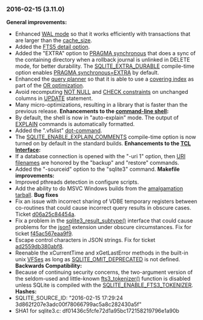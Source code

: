 ### 2016\-02\-15 (3\.11\.0\)

**General improvements:**
- Enhanced [WAL mode](wal.html) so that it works efficiently with transactions that are
 larger than the [cache\_size](pragma.html#pragma_cache_size).
- Added the [FTS5 detail option](fts5.html#the_detail_option).
- Added the "EXTRA" option to [PRAGMA synchronous](pragma.html#pragma_synchronous) that does a sync of the
 containing directory when a rollback journal is unlinked in DELETE mode,
 for better durability. The [SQLITE\_EXTRA\_DURABLE](compile.html#extra_durable) compile\-time option enables
 [PRAGMA synchronous\=EXTRA](pragma.html#pragma_synchronous) by default.
- Enhanced the [query planner](optoverview.html) so that it is able to use
 a [covering index](queryplanner.html#covidx) as part of the [OR optimization](optoverview.html#or_opt).
- Avoid recomputing [NOT NULL](lang_createtable.html#notnullconst) and [CHECK constraints](lang_createtable.html#ckconst) on unchanged
 columns in [UPDATE](lang_update.html) statement.
- Many micro\-optimizations, resulting in a library that is
 faster than the previous release.
**Enhancements to the [command\-line shell](cli.html):**
- By default, the shell is now in "auto\-explain" mode. The output of
 [EXPLAIN](lang_explain.html) commands is automatically formatted.
- Added the ".vfslist" [dot\-command](cli.html#dotcmd).
- The [SQLITE\_ENABLE\_EXPLAIN\_COMMENTS](compile.html#enable_explain_comments) compile\-time option is now turned
 on by default in the standard builds.
**Enhancements to the [TCL Interface](tclsqlite.html):**
- If a database connection is opened with the "\-uri 1" option, then
 [URI filenames](uri.html) are honored by the "backup" and "restore" commands.
- Added the "\-sourceid" option to the "sqlite3" command.
**Makefile improvements:**
- Improved pthreads detection in configure scripts.
- Add the ability to do MSVC Windows builds from the [amalgamation tarball](download.html).
**Bug fixes**
- Fix an issue with incorrect sharing of VDBE temporary registers between
 co\-routines that could cause incorrect query results in obscure cases. Ticket
 [d06a25c84454a](https://www.sqlite.org/src/info/d06a25c84454a).
- Fix a problem in the [sqlite3\_result\_subtype()](c3ref/result_subtype.html) interface that could
 cause problems for the [json1](json1.html) extension under obscure circumstances.
 Fix for ticket
 [f45ac567eaa9f9](https://www.sqlite.org/src/info/f45ac567eaa9f9).
- Escape control characters in JSON strings. Fix for ticket
 [ad2559db380abf8](https://www.sqlite.org/src/info/ad2559db380abf8).
- Reenable the xCurrentTime and xGetLastError methods in the built\-in
 unix [VFSes](vfs.html) as long as [SQLITE\_OMIT\_DEPRECATED](compile.html#omit_deprecated) is not defined.
**Backwards Compatibility:**
- Because of continuing security concerns, the two\-argument version
 of the seldom\-used and little\-known [fts3\_tokenizer()](fts3.html#f3tknzr) function is
 disabled unless SQLite is compiled with the [SQLITE\_ENABLE\_FTS3\_TOKENIZER](compile.html#enable_fts3_tokenizer).
**Hashes:**
- SQLITE\_SOURCE\_ID: "2016\-02\-15 17:29:24 3d862f207e3adc00f78066799ac5a8c282430a5f"
- SHA1 for sqlite3\.c: df01436c5fcfe72d1a95bc172158219796e1a90b






